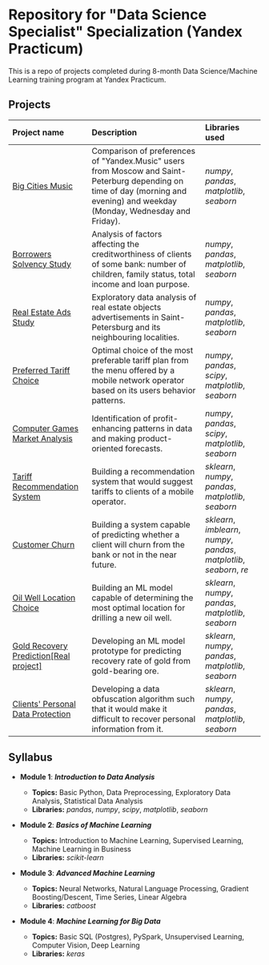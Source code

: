 # Repository for "Data Science Specialist" Specialization (Yandex Practicum)

This is a repo of projects completed during 8-month Data Science/Machine Learning training program at Yandex Practicum. 

## Projects

| Project name | Description | Libraries used | 
| :---------------------- | :---------------------- | :---------------------- |
| [Big Cities Music](big_cities_music) | Comparison of preferences of "Yandex.Music" users from Moscow and Saint-Peterburg depending on time of day (morning and evening) and weekday (Monday, Wednesday and Friday).| *numpy*, *pandas*, *matplotlib*, *seaborn*|
| [Borrowers Solvency Study](solvency_analysis) | Analysis of factors affecting the creditworthiness of clients of some bank: number of children, family status, total income and loan purpose.| *numpy*, *pandas*, *matplotlib*, *seaborn*|
| [Real Estate Ads Study](real_estate_eda) | Exploratory data analysis of real estate objects advertisements in Saint-Petersburg and its neighbouring localities.| *numpy*, *pandas*, *matplotlib*, *seaborn*|
| [Preferred Tariff Choice](optimal_tariff) | Optimal choice of the most preferable tariff plan from the menu offered by a mobile network operator based on its users behavior patterns.| *numpy*, *pandas*, *scipy*, *matplotlib*, *seaborn*|
| [Computer Games Market Analysis](computer_games_analysis) | Identification of profit-enhancing patterns in data and making product-oriented forecasts.| *numpy*, *pandas*, *scipy*, *matplotlib*, *seaborn*|
| [Tariff Recommendation System](recomm_system) | Building a recommendation system that would suggest tariffs to clients of a mobile operator.| *sklearn*, *numpy*, *pandas*, *matplotlib*, *seaborn*|
| [Customer Churn](churn_prediction) | Building a system capable of predicting whether a client will churn from the bank or not in the near future.| *sklearn*, *imblearn*, *numpy*, *pandas*, *matplotlib*, *seaborn*, *re*|
| [Oil Well Location Choice](location_choice) | Building an ML model capable of determining the most optimal location for drilling a new oil well.| *sklearn*, *numpy*, *pandas*, *matplotlib*, *seaborn*|
| [Gold Recovery Prediction[Real project]](gold_recovery) | Developing an ML model prototype for predicting recovery rate of gold from gold-bearing ore.| *sklearn*, *numpy*, *pandas*, *matplotlib*, *seaborn*|
| [Clients' Personal Data Protection](personal_data_protection) | Developing a data obfuscation algorithm such that it would make it difficult to recover personal information from it.| *sklearn*, *numpy*, *pandas*, *matplotlib*, *seaborn*|

## Syllabus

- **Module 1**: ***Introduction to Data Analysis***

  - **Topics:** Basic Python, Data Preprocessing, Exploratory Data Analysis, Statistical Data Analysis
  - **Libraries:** *pandas*, *numpy*, *scipy*, *matplotlib*, *seaborn*

- **Module 2**: ***Basics of Machine Learning***

  - **Topics:** Introduction to Machine Learning, Supervised Learning, Machine Learning in Business
  - **Libraries:** *scikit-learn*

- **Module 3**: ***Advanced Machine Learning***
  - **Topics:** Neural Networks, Natural Language Processing, Gradient Boosting/Descent, Time Series, Linear Algebra
  - **Libraries:** *catboost* 

- **Module 4**: ***Machine Learning for Big Data***
  - **Topics:** Basic SQL (Postgres), PySpark, Unsupervised Learning, Computer Vision, Deep Learning
  -  **Libraries:** *keras*
